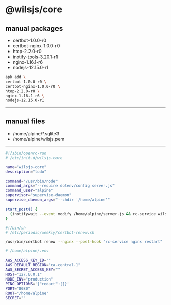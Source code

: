 # @wilsjs/core

## manual packages

- certbot-1.0.0-r0
- certbot-nginx-1.0.0-r0
- htop-2.2.0-r0
- inotify-tools-3.20.1-r1
- nginx-1.16.1-r6
- nodejs-12.15.0-r1

```sh
apk add \
certbot-1.0.0-r0 \
certbot-nginx-1.0.0-r0 \
htop-2.2.0-r0 \
nginx-1.16.1-r6 \
nodejs-12.15.0-r1
```

---

## manual files

- /home/alpine/\*.sqlite3
- /home/alpine/wilsjs.pem

---

```sh
#!/sbin/openrc-run
# /etc/init.d/wilsjs-core

name="wilsjs-core"
description="todo"

command="/usr/bin/node"
command_args="--require dotenv/config server.js"
command_user="alpine"
supervisor="supervise-daemon"
supervise_daemon_args="--chdir '/home/alpine'"

start_post() {
  (inotifywait --event modify /home/alpine/server.js && rc-service wilsjs-core restart) &
}
```

```sh
#!/bin/sh
# /etc/periodic/weekly/certbot-renew.sh

/usr/bin/certbot renew --nginx --post-hook "rc-service nginx restart"
```

```sh
# /home/alpine/.env

AWS_ACCESS_KEY_ID=""
AWS_DEFAULT_REGION="ca-central-1"
AWS_SECRET_ACCESS_KEY=""
HOST="127.0.0.1"
NODE_ENV="production"
PINO_OPTIONS='{"redact":[]}'
PORT="8080"
ROOT="/home/alpine"
SECRET=""
```
